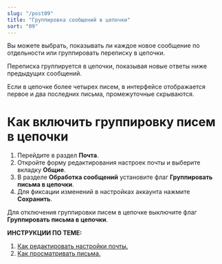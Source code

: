 ```yaml
---
slug: "/post09"
title: "Группировка сообщений в цепочки"
sort: "09"
---
```


Вы можете выбрать, показывать ли каждое новое сообщение по отдельности или группировать переписку в цепочки. 

Переписка группируется в цепочки, показывая новые ответы ниже предыдущих сообщений.   

Если в цепочке более четырех писем, в интерфейсе отображается первое и два последних письма, промежуточные скрываются.   

# Как включить группировку писем в цепочки

1. Перейдите в раздел **Почта**.
2. Откройте форму редактирования настроек почты и выберите вкладку **Общие**.  
2. В разделе  **Обработка сообщений** установите флаг **Группировать письма в цепочки**.
3. Для фиксации изменений в настройках аккаунта нажмите **Сохранить**.  

Для отключения группировки писем в цепочке выключите флаг **Группировать письма в цепочки**.

**ИНСТРУКЦИИ ПО ТЕМЕ:**  
1. [Как редактировать настройки почты.](https://docs.cryptoarm.ru/06-v3.2/003-mail/07-edit-account)  
2. [Как просматривать письма.](https://docs.cryptoarm.ru/06-v3.2/003-mail/04-view-mail)  


